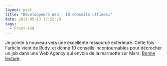 ```yaml
---
layout: post
title: "Développeurs Web : 10 conseils ultimes…"
date: 2011-05-13 13:52:29
tags:
  - Front-End
---
```


Je pointe à nouveau vers une excellente ressource extérieure. Cette fois l'article vient de Rudy, et donne 10 conseils incontournables pour décrocher un job dans une Web Agency qui envoie de la marmotte sur Mars. [Bonne lecture](http://rudyonweb.net/conseils-premier-emploi-agence-web/).
